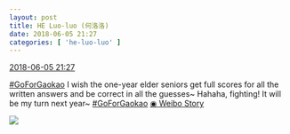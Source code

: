 ```yaml
---
layout: post
title: HE Luo-luo (何洛洛)
date: 2018-06-05 21:27
categories: [ 'he-luo-luo' ]
---
```


<div class="weibo-info">
  <a href="https://weibo.com/6117570574/GjZVP13LL">2018-06-05 21:27</a>
</div>

[#GoForGaokao](http://s.weibo.com/weibo/%23%E9%AB%98%E8%80%83%E5%8A%A0%E6%B2%B9%23) I wish the one-year elder seniors get full scores for all the written answers and be correct in all the guesses~ Hahaha, fighting! It will be my turn next year~ [#GoForGaokao](http://s.weibo.com/weibo/%23%E9%AB%98%E8%80%83%E5%8A%A0%E6%B2%B9%23) [◉ Weibo Story](https://m.weibo.cn/c/story/player?oid=1042151:23135424247663006378308_6)

<!-- more -->

<a href="//wx1.sinaimg.cn/large/006G0Hz8ly8fs0mgwq68qj30f00qowgm.jpg">
  <img class="weibo-pic-preview" src="//wx1.sinaimg.cn/large/006G0Hz8ly8fs0mgwq68qj30f00qowgm.jpg" />
</a>
